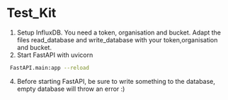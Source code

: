 # Test_Kit
1. Setup InfluxDB. You need a token, organisation and bucket. Adapt the files read_database and write_database with your token,organisation and bucket. 
2. Start FastAPI with uvicorn 
```sh
 FastAPI.main:app --reload
```
4. Before starting FastAPI, be sure to write something to the database, empty database will throw an error :) 
